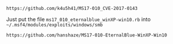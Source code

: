 ```
https://github.com/k4u5h41/MS17-010_CVE-2017-0143
```

Just put the file `ms17_010_eternalblue_winXP-win10.rb` into `~/.msf4/modules/exploits/windows/smb`
```
https://github.com/hanshaze/MS17-010-EternalBlue-WinXP-Win10
```